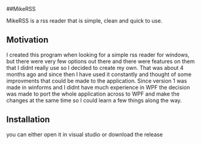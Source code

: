 ##MikeRSS

MikeRSS is a rss reader that is simple, clean and quick to use.

## Motivation

I created this program when looking for a simple rss reader for windows, but there were very few options
out there and there were features on them that I didnt really use so I decided to create my own. That was about 
4 months ago and since then I have used it constantly and thought of some improvments that could be made to the
application. Since version 1 was made in winforms and I didnt have much experience in WPF the decision was made
to port the whole application across to WPF and make the changes at the same time so I could learn a few things
along the way.

## Installation
you can either open it in visual studio or download the release
